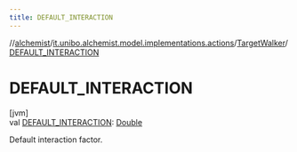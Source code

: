 ```yaml
---
title: DEFAULT_INTERACTION
---
```

//[alchemist](../../../index.html)/[it.unibo.alchemist.model.implementations.actions](../index.html)/[TargetWalker](index.html)/[DEFAULT_INTERACTION](-d-e-f-a-u-l-t_-i-n-t-e-r-a-c-t-i-o-n.html)



# DEFAULT_INTERACTION



[jvm]\
val [DEFAULT_INTERACTION](-d-e-f-a-u-l-t_-i-n-t-e-r-a-c-t-i-o-n.html): [Double](https://kotlinlang.org/api/latest/jvm/stdlib/kotlin/-double/index.html)



Default interaction factor.




